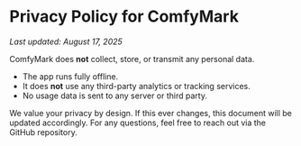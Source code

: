 # Privacy Policy for ComfyMark

_Last updated: August 17, 2025_

ComfyMark does **not** collect, store, or transmit any personal data.

- The app runs fully offline.
- It does **not** use any third-party analytics or tracking services.
- No usage data is sent to any server or third party.

We value your privacy by design. If this ever changes, this document will be updated accordingly.
For any questions, feel free to reach out via the GitHub repository.
